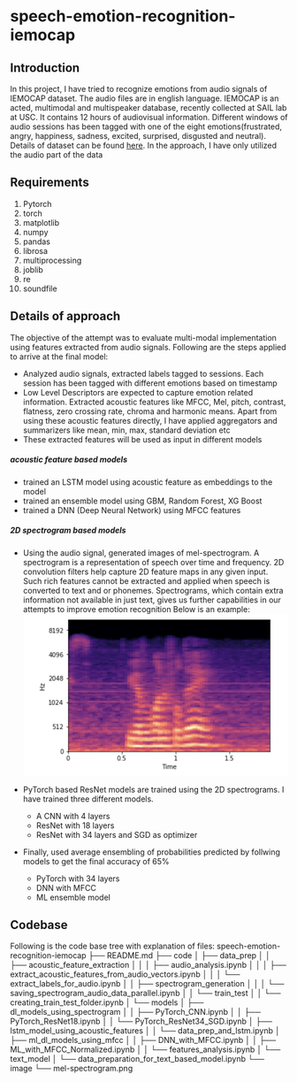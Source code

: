 
# speech-emotion-recognition-iemocap

## Introduction

In this project, I have tried to recognize emotions from audio signals of IEMOCAP dataset. The audio files are in english language. IEMOCAP is an acted, multimodal and multispeaker database, recently collected at SAIL lab at USC. It contains 12 hours of audiovisual information. Different windows of audio sessions has been tagged with one of the eight emotions(frustrated, angry, happiness, sadness, excited, surprised, disgusted and neutral). Details of dataset can be found [here](https://sail.usc.edu/iemocap/). In the approach, I have only utilized the audio part of the data

## Requirements
1. Pytorch
2. torch
3. matplotlib
4. numpy
5. pandas
6. librosa
7. multiprocessing
8. joblib
9. re
10. soundfile

## Details of approach

The objective of the attempt was to evaluate multi-modal implementation using features extracted from audio signals.
Following are the steps applied to arrive at the final model:
- Analyzed audio signals, extracted labels tagged to sessions. Each session has been tagged with different emotions based on timestamp
- Low Level Descriptors are expected to capture emotion related information. Extracted acoustic features like MFCC, Mel, pitch, contrast, flatness, zero crossing rate, chroma and harmonic means. Apart from using these acoustic features directly, I have applied aggregators and summarizers like mean, min, max, standard deviation etc
- These extracted features will be used as input in different models

##### acoustic feature based models
- trained an LSTM model using acoustic feature as embeddings to the model
- trained an ensemble model using GBM, Random Forest, XG Boost
- trained a DNN (Deep Neural Network) using MFCC features

##### 2D spectrogram based models
- Using the audio signal, generated images of mel-spectrogram. A spectrogram is a representation of speech over time and frequency. 2D convolution filters help capture 2D feature maps in any given input. Such rich features cannot be extracted and applied when speech is converted to text and or phonemes. Spectrograms, which contain extra information not available in just text, gives us further capabilities in our attempts to improve emotion recognition
Below is an example:
![mel-spectrogram](/image/mel-spectrogram.png)
- PyTorch based ResNet models are trained using the 2D spectrograms. I have trained three different models.
  - A CNN with 4 layers
  - ResNet with 18 layers
  - ResNet with 34 layers and SGD as optimizer

- Finally, used average ensembling of probabilities predicted by follwing models to get the final accuracy of 65%
  - PyTorch with 34 layers
  - DNN with MFCC
  - ML ensemble model

## Codebase
Following is the code base tree with explanation of files:
speech-emotion-recognition-iemocap
├── README.md
├── code
│   ├── data_prep
│   │   ├── acoustic_feature_extraction
│   │   │   ├── audio_analysis.ipynb
│   │   │   ├── extract_acoustic_features_from_audio_vectors.ipynb
│   │   │   └── extract_labels_for_audio.ipynb
│   │   ├── spectrogram_generation
│   │   │   └── saving_spectrogram_audio_data_parallel.ipynb
│   │   └── train_test
│   │       └── creating_train_test_folder.ipynb
│   └── models
│       ├── dl_models_using_spectrogram
│       │   ├── PyTorch_CNN.ipynb
│       │   ├── PyTorch_ResNet18.ipynb
│       │   └── PyTorch_ResNet34_SGD.ipynb
│       ├── lstm_model_using_acoustic_features
│       │   └── data_prep_and_lstm.ipynb
│       ├── ml_dl_models_using_mfcc
│       │   ├── DNN_with_MFCC.ipynb
│       │   ├── ML_with_MFCC_Normalized.ipynb
│       │   └── features_analysis.ipynb
│       └── text_model
│           └── data_preparation_for_text_based_model.ipynb
└── image
    └── mel-spectrogram.png





